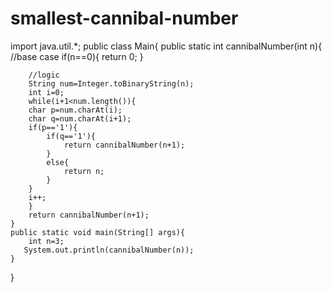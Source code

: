 # smallest-cannibal-number
import java.util.*;
public class Main{
    public static int cannibalNumber(int n){
        //base case
        if(n==0){
            return 0;
        }
        
        //logic
        String num=Integer.toBinaryString(n);
        int i=0;
        while(i+1<num.length()){
        char p=num.charAt(i);
        char q=num.charAt(i+1);
        if(p=='1'){
            if(q=='1'){
                return cannibalNumber(n+1);
            }
            else{
                return n;
            }
        }
        i++;
        }
        return cannibalNumber(n+1);
    }
    public static void main(String[] args){
        int n=3;
       System.out.println(cannibalNumber(n));
    }
}

